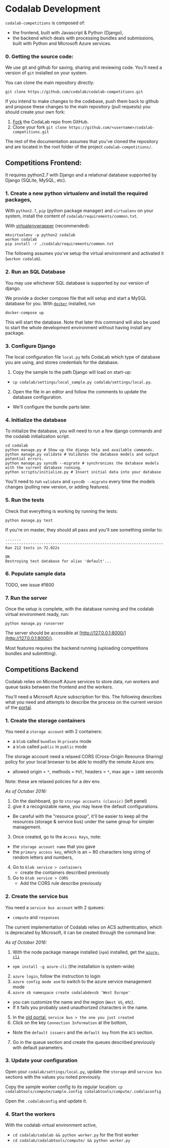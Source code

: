 Codalab Development
===================

`codalab-competitions` is composed of:

- the frontend, built with Javascript & Python (Django),
- the backend which deals with processing bundles and submissions, built with Python and Microsoft Azure services.


### 0. Getting the source code:

We use git and github for saving, sharing and reviewing code.
You'll need a version of `git` installed on your system.

You can clone the main repository directly:

```
git clone https://github.com/codalab/codalab-competitions.git
```

If you intend to make changes to the codebase, push them back to github and propose these changes
to the main repository (pull requests) you should create your own fork:

1. [Fork](https://help.github.com/articles/fork-a-repo) the CodaLab repo from GitHub.
2. Clone your fork `git clone https://github.com/<username>/codalab-competitions.git`


The rest of the documentation assumes that you've cloned the repository and are
located in the root folder of the project `codalab-competitions/`.


## Competitions Frontend:

It requires python2.7 with Django and a relational database supported by Django (SQLite, MySQL, etc).


### 1. Create a new python virtualenv and install the required packages,

With `python2.7`, `pip` (python package manager) and `virtualenv` on your system, install
the content of `codalab/requirements/common.txt`.

With [virtualenvwrapper](https://virtualenvwrapper.readthedocs.io/en/latest/) (recommended):

```
mkvirtualenv -p python2 codalab
workon codalab
pip install -r ./codalab/requirements/common.txt
```

The following assumes you've setup the virtual environment and activated it (`workon codalab`).


### 2. Run an SQL Database

You may use whichever SQL database is supported by our version of django.

We provide a docker compose file that will setup and start a MySQL database for you. 
With [`docker`](https://www.docker.com/) installed, run

```
docker-compose up
```

This will start the database. Note that later this command will also be used to start
the whole development environment without having install any package.


### 3. Configure Django

The local configuration file `local.py` tells CodaLab which type of database you are using, 
and stores credentials for the database.

1. Copy the sample to the path Django will load on start-up:
  - `cp codalab/settings/local_sample.py codalab/settings/local.py`.
2. Open the file in an editor and follow the comments to update the database configuration.
  - We'll configure the bundle parts later.


### 4. Initialize the database

To initialize the database, you will need to run a few django commands and the 
codalab initialization script.

```
cd codalab
python manage.py # Show up the django help and available commands.
python manage.py validate # Validates the database models and output potential errors.
python manage.py syncdb --migrate # synchronizes the database models with the current database running.
python scripts/initialize.py # Insert initial data into your database
```

You'll need to run `validate` and `syncdb --migrate` every time the models changes 
(pulling new version, or adding features). 


### 5. Run the tests

Check that everything is working by running the tests:

```
python manage.py test
```

If you're on master, they should all pass and you'll see something similar to:

```
.......
----------------------------------------------------------------------
Ran 212 tests in 72.022s

OK
Destroying test database for alias 'default'...
```


### 6. Populate sample data

TODO, see issue #1600


### 7. Run the server

Once the setup is complete, with the database running and the codalab virtual environment ready,
run:

```
python manage.py runserver
```

The server should be accessible at [http://127.0.0.1:8000/](http://127.0.0.1:8000/).

Most features requires the backend running (uploading competitions bundles and submitting).


## Competitions Backend

Codalab relies on Microsoft Azure services to store data, run workers and queue tasks between
the frontend and the workers.

You'll need a Microsoft Azure subscription for this. The following describes what you need
and attempts to describe the process on the current 
version of the [portal](https://portal.azure.com/).

### 1. Create the storage containers

You need a `storage account` with 2 containers:

- a `blob` called `bundles` in `private` mode
- a `blob` called `public` in `public` mode

The storage account need a relaxed CORS (Cross-Origin Resource Sharing) policy for your local
browser to be able to modify the remote Azure env.

- allowed origin = `*`, methods = `PUT`, headers = `*`, max age = `1800` seconds

Note: these are relaxed policies for a dev env.

*As of October 2016:*

1. On the dashboard, go to `storage accounts (classic)` (left panel)
2. give it a recognizable name, you may leave the default configurations.
  - Be careful with the "resource group", it'll be easier to keep all the resources (storage & service bus)
    under the same group for simpler management.
3. Once created, go to the `Access Keys`, note:
  - the `storage account name` that you gave
  - the `primary access key`, which is an ~ 80 characters long string of random letters and numbers,
4. Go to `blob service > containers`
    - create the containers described previously
5. Go to `blob service > CORS`
    - Add the CORS rule describe previously

### 2. Create the service bus

You need a `service bus account` with 2 queues:
  - `compute` and `responses`
  
The current implementation of Codalab relies on ACS authentication, 
which is deprecated by Microsoft, it can be created through the command line:

*As of October 2016:*

1. With the node package manage installed (`npm`) installed, get the [`azure-cli`](https://www.npmjs.com/package/azure-cli)
  - `npm install -g azure-cli` (the installation is system-wide)
2. `azure login`, follow the instruction to login
3. `azure config mode asm` to switch to the azure service management mode
4. `azure sb namespace create codalabdevsb 'West Europe'`
  - you can customize the name and the region (`West US`, etc). 
  - If it fails you probably used unauthorized characters
    in the name.
5. In the [old portal](https://manage.windowsazure.com), `service bus > the one you just created`
6. Click on the key `Connection Information` at the bottom,
  - Note the `default issuers` and the `default key` from the `ACS` section.
7. Go in the queue section and create the queues described previously with default parameters.


### 3. Update your configuration

Open your `codalab/settings/local.py`,
update the `storage` and `service bus` sections with the values you noted previously.

Copy the sample worker config to its regular location:
`cp codalabtools/compute/sample.config codalabtools/compute/.codalaconfig`

Open the `.codalabconfig` and update it.


### 4. Start the workers

With the codalab virtual environment active,

- `cd codalab/codalab && python worker.py` for the first worker
- `cd codalab/codalabtools/compute/ && python worker.py`

















